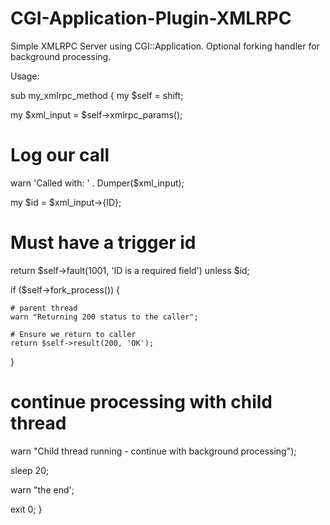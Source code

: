 CGI-Application-Plugin-XMLRPC
=============================

Simple XMLRPC Server using CGI::Application.  Optional forking handler for background processing.

Usage:

sub my_xmlrpc_method
{
  my $self = shift;

  my $xml_input = $self->xmlrpc_params();

  # Log our call
  warn 'Called with: ' . Dumper($xml_input);

  my $id 	  = $xml_input->{ID};

  # Must have a trigger id
  return $self->fault(1001, 'ID is a required field') unless $id;

  if ($self->fork_process()) {

    # parent thread
    warn "Returning 200 status to the caller";

    # Ensure we return to caller
    return $self->result(200, 'OK');
  }

  # continue processing with child thread
  warn "Child thread running - continue with background processing");

  sleep 20;

  warn "the end';

  exit 0;
}
